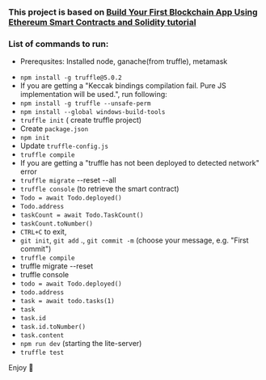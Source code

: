 
### This project is based on [Build Your First Blockchain App Using Ethereum Smart Contracts and Solidity  tutorial](https://www.youtube.com/watch?v=coQ5dg8wM2o) ### 
### List of commands to run: ###
* Prerequsites: Installed node, ganache(from truffle), metamask
-  `npm install -g truffle@5.0.2`
- If you are getting a "Keccak bindings compilation fail. Pure JS implementation will be used.", run following:
- `npm install -g truffle --unsafe-perm`
- `npm install --global windows-build-tools`
- `truffle init` ( create truffle project)
- Create `package.json`
- `npm init`
- Update `truffle-config.js`
- `truffle compile` 
- If you are getting  a "truffle has not been deployed to detected network" error
- `truffle migrate` --reset --all 
- `truffle console` (to retrieve the smart contract)
- `Todo = await Todo.deployed()`
- `Todo.address`
- `taskCount = await Todo.TaskCount()`
- `taskCount.toNumber()`
- `CTRL+C` to exit, 
- `git init`, `git add` ., `git commit -m` (choose your message, e.g. "First commit")
- `truffle compile`
- truffle migrate --reset
- truffle console
- `todo = await Todo.deployed()`
- `todo.address`
- `task = await todo.tasks(1)`
- `task`
- `task.id`
- `task.id.toNumber()`
- `task.content`
- `npm run dev` (starting the lite-server)
- `truffle test`

Enjoy 🌹

